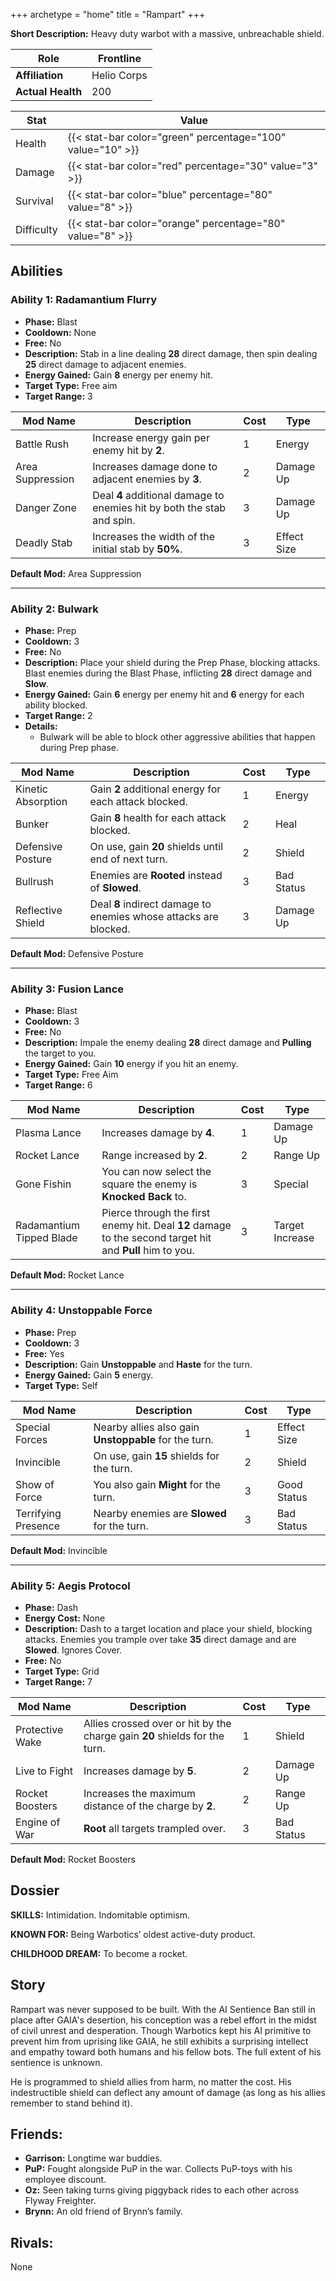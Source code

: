 +++
archetype = "home"
title = "Rampart"
+++

**Short Description:** Heavy duty warbot with a massive, unbreachable shield.

| **Role**          | Frontline   |
| ----------------- | ----------- |
| **Affiliation**   | Helio Corps |
| **Actual Health** | 200         |

| **Stat**   | **Value**                                                  |
| ---------- | ---------------------------------------------------------- |
| Health     | {{< stat-bar color="green" percentage="100" value="10" >}} |
| Damage     | {{< stat-bar color="red" percentage="30" value="3" >}}     |
| Survival   | {{< stat-bar color="blue" percentage="80" value="8" >}}    |
| Difficulty | {{< stat-bar color="orange" percentage="80" value="8" >}}  |

## Abilities

### Ability 1: Radamantium Flurry

- **Phase:** Blast
- **Cooldown:** None
- **Free:** No
- **Description:** Stab in a line dealing **28** direct damage, then spin dealing **25** direct damage to adjacent enemies.
- **Energy Gained:** Gain **8** energy per enemy hit.
- **Target Type:** Free aim
- **Target Range:** 3

| **Mod Name**     | **Description**                                                    | **Cost** | **Type**    |
| ---------------- | ------------------------------------------------------------------ | -------- | ----------- |
| Battle Rush      | Increase energy gain per enemy hit by **2**.                           | 1        | Energy      |
| Area Suppression | Increases damage done to adjacent enemies by **3**.                    | 2        | Damage Up   |
| Danger Zone      | Deal **4** additional damage to enemies hit by both the stab and spin. | 3        | Damage Up   |
| Deadly Stab      | Increases the width of the initial stab by **50%**.                    | 3        | Effect Size |

**Default Mod:** Area Suppression

---

### Ability 2: Bulwark

- **Phase:** Prep
- **Cooldown:** 3
- **Free:** No
- **Description:** Place your shield during the Prep Phase, blocking attacks. Blast enemies during the Blast Phase, inflicting **28** direct damage and **Slow**.
- **Energy Gained:** Gain **6** energy per enemy hit and **6** energy for each ability blocked.
- **Target Range:** 2
- **Details:**
  - Bulwark will be able to block other aggressive abilities that happen during Prep phase.

| **Mod Name**       | **Description**                                                  | **Cost** | **Type**   |
| ------------------ | ---------------------------------------------------------------- | -------- | ---------- |
| Kinetic Absorption | Gain **2** additional energy for each attack blocked.            | 1        | Energy     |
| Bunker             | Gain **8** health for each attack blocked.                       | 2        | Heal       |
| Defensive Posture  | On use, gain **20** shields until end of next turn.              | 2        | Shield     |
| Bullrush           | Enemies are **Rooted** instead of **Slowed**.                    | 3        | Bad Status |
| Reflective Shield  | Deal **8** indirect damage to enemies whose attacks are blocked. | 3        | Damage Up  |

**Default Mod:** Defensive Posture

---

### Ability 3: Fusion Lance

- **Phase:** Blast
- **Cooldown:** 3
- **Free:** No
- **Description:** Impale the enemy dealing **28** direct damage and **Pulling** the target to you.
- **Energy Gained:** Gain **10** energy if you hit an enemy.
- **Target Type:** Free Aim
- **Target Range:** 6

| **Mod Name**             | **Description**                                                                                          | **Cost** | **Type**        |
| ------------------------ | -------------------------------------------------------------------------------------------------------- | -------- | --------------- |
| Plasma Lance             | Increases damage by **4**.                                                                               | 1        | Damage Up       |
| Rocket Lance             | Range increased by **2**.                                                                                | 2        | Range Up        |
| Gone Fishin              | You can now select the square the enemy is **Knocked Back** to.                                          | 3        | Special         |
| Radamantium Tipped Blade | Pierce through the first enemy hit. Deal **12** damage to the second target hit and **Pull** him to you. | 3        | Target Increase |

**Default Mod:** Rocket Lance

---

### Ability 4: Unstoppable Force

- **Phase:** Prep
- **Cooldown:** 3
- **Free:** Yes
- **Description:** Gain **Unstoppable** and **Haste** for the turn.
- **Energy Gained:** Gain **5** energy.
- **Target Type:** Self

| **Mod Name**        | **Description**                                       | **Cost** | **Type**    |
| ------------------- | ----------------------------------------------------- | -------- | ----------- |
| Special Forces      | Nearby allies also gain **Unstoppable** for the turn. | 1        | Effect Size |
| Invincible          | On use, gain **15** shields for the turn.             | 2        | Shield      |
| Show of Force       | You also gain **Might** for the turn.                 | 3        | Good Status |
| Terrifying Presence | Nearby enemies are **Slowed** for the turn.           | 3        | Bad Status  |

**Default Mod:** Invincible

---

### Ability 5: Aegis Protocol

- **Phase:** Dash
- **Energy Cost:** None
- **Description:** Dash to a target location and place your shield, blocking attacks. Enemies you trample over take **35** direct damage and are **Slowed**. Ignores Cover.
- **Free:** No
- **Target Type:** Grid
- **Target Range:** 7

| **Mod Name**    | **Description**                                                            | **Cost** | **Type**  |
| --------------- | -------------------------------------------------------------------------- | -------- | --------- |
| Protective Wake | Allies crossed over or hit by the charge gain **20** shields for the turn. | 1        | Shield     |
| Live to Fight   | Increases damage by **5**.                                                 | 2        | Damage Up  |
| Rocket Boosters | Increases the maximum distance of the charge by **2**.                     | 2        | Range Up   |
| Engine of War   | **Root** all targets trampled over.                                        | 3        | Bad Status |

**Default Mod:** Rocket Boosters

## Dossier

**SKILLS:** Intimidation. Indomitable optimism.

**KNOWN FOR:** Being Warbotics’ oldest active-duty product.

**CHILDHOOD DREAM:** To become a rocket.

## Story

Rampart was never supposed to be built. With the AI Sentience Ban still in place after GAIA's desertion, his conception was a rebel effort in the midst of civil unrest and desperation. Though Warbotics kept his AI primitive to prevent him from uprising like GAIA, he still exhibits a surprising intellect and empathy toward both humans and his fellow bots. The full extent of his sentience is unknown.

He is programmed to shield allies from harm, no matter the cost. His indestructible shield can deflect any amount of damage (as long as his allies remember to stand behind it).

## Friends:

- **Garrison:** Longtime war buddies.
- **PuP:** Fought alongside PuP in the war. Collects PuP-toys with his employee discount.
- **Oz:** Seen taking turns giving piggyback rides to each other across Flyway Freighter.
- **Brynn:** An old friend of Brynn’s family.

## Rivals:

None
